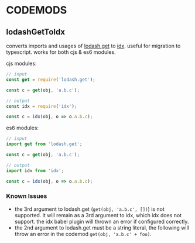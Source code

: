 # CODEMODS

## lodashGetToIdx

converts imports and usages of [lodash.get](https://lodash.com/docs/#get) to [idx](https://github.com/facebookincubator/idx). useful for migration to typescript. works for both cjs & es6 modules.

cjs modules:

```javascript
// input
const get = require('lodash.get');

const c = get(obj, 'a.b.c');

// output
const idx = require('idx');

const c = idx(obj, o => o.a.b.c);
```

es6 modules:

```javascript
// input
import get from 'lodash.get';

const c = get(obj, 'a.b.c');

// output
import idx from 'idx';

const c = idx(obj, o => o.a.b.c);
```

### Known Issues

-   the 3rd argument to lodash.get (`get(obj, 'a.b.c', [])`) is not supported. it will remain as a 3rd argument to idx, which idx does not support. the idx babel plugin will thrown an error if configured correctly.
-   the 2nd argument to lodash.get must be a string literal, the following will throw an error in the codemod `get(obj, 'a.b.c' + foo)`.
